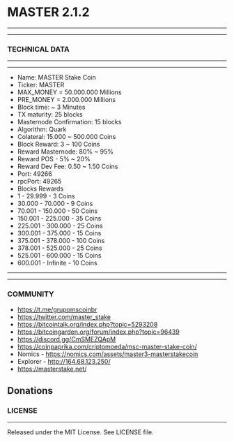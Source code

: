 # MASTER 2.1.2
-------
-------
### TECHNICAL DATA

-------
-------
  *  Name: MASTER Stake Coin
  *  Ticker: MASTER
  *  MAX_MONEY = 50.000.000 Millions
  *  PRE_MONEY =   2.000.000 Millions
  *  Block time: ~ 3 Minutes
  *  TX maturity: 25 blocks
  *  Masternode Confirmation: 15 blocks
  *  Algorithm: Quark
  *  Colateral: 15.000 ~ 500.000 Coins
  *  Block Reward: 3 ~ 100 Coins
  *  Reward Masternode: 80% ~ 95% 
  *  Reward POS - 5% ~ 20%
  *  Reward Dev Fee: 0.50 ~ 1.50 Coins
  *  Port: 49266
  *  rpcPort: 49265
  *  Blocks Rewards 
  *    1 - 29.999 -  3 Coins
  *    30.000  -  70.000  -   9 Coins
  *    70.001  - 150.000  -  50 Coins
  *    150.001 - 225.000  -  35 Coins
  *    225.001 - 300.000  -  25 Coins
  *    300.001 - 375.000  -  15 Coins
  *    375.001 - 378.000  - 100 Coins
  *    378.001 - 525.000  -  25 Coins
  *    525.001 - 600.000  -  15 Coins
  *    600.001 - Infinite -  10 Coins
  
-------
-------

### COMMUNITY

*  https://t.me/grupomscoinbr
*  https://twitter.com/master_stake
*  https://bitcointalk.org/index.php?topic=5293208
*  https://bitcoingarden.org/forum/index.php?topic=96439
*  https://discord.gg/CmSMEZQApM
*  https://coinpaprika.com/criptomoeda/msc-master-stake-coin/
*  Nomics - https://nomics.com/assets/master3-masterstakecoin
*  Explorer - http://164.68.123.250/
*  https://masterstake.net/

Donations
-------
   
### LICENSE
-------

Released under the MIT License. See LICENSE file.

 
